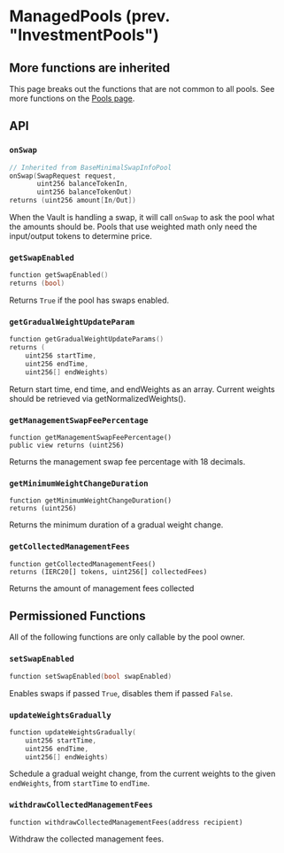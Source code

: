 # ManagedPools (prev. "InvestmentPools")

## More functions are inherited

This page breaks out the functions that are not common to all pools. See more functions on the [Pools page](./).

## API

### `onSwap`

```cpp
// Inherited from BaseMinimalSwapInfoPool
onSwap(SwapRequest request,
       uint256 balanceTokenIn,
       uint256 balanceTokenOut) 
returns (uint256 amount[In/Out])
```

When the Vault is handling a swap, it will call `onSwap` to ask the pool what the amounts should be. Pools that use weighted math only need the input/output tokens to determine price.

### `getSwapEnabled`

```cpp
function getSwapEnabled()
returns (bool)
```

Returns `True` if the pool has swaps enabled.

### `getGradualWeightUpdateParam`

```cpp
function getGradualWeightUpdateParams()
returns (
    uint256 startTime, 
    uint256 endTime, 
    uint256[] endWeights)
```

Return start time, end time, and endWeights as an array. Current weights should be retrieved via getNormalizedWeights().

### `getManagementSwapFeePercentage`

```
function getManagementSwapFeePercentage() 
public view returns (uint256)
```

Returns the management swap fee percentage with 18 decimals.

### `getMinimumWeightChangeDuration`

```
function getMinimumWeightChangeDuration() 
returns (uint256)
```

&#x20;Returns the minimum duration of a gradual weight change.

### `getCollectedManagementFees`

```
function getCollectedManagementFees()
returns (IERC20[] tokens, uint256[] collectedFees)
```

Returns the amount of management fees collected

## Permissioned Functions

All of the following functions are only callable by the pool owner.

### `setSwapEnabled`

```cpp
function setSwapEnabled(bool swapEnabled)
```

Enables swaps if passed `True`, disables them if passed `False`.

### `updateWeightsGradually`

```cpp
function updateWeightsGradually(
    uint256 startTime, 
    uint256 endTime,
    uint256[] endWeights)
```

Schedule a gradual weight change, from the current weights to the given `endWeights`, from `startTime` to `endTime`.

### `withdrawCollectedManagementFees`

```
function withdrawCollectedManagementFees(address recipient)
```

Withdraw the collected management fees.

